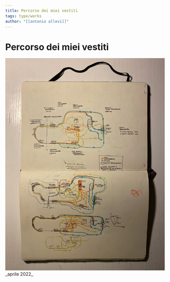 ```yaml
---
title: Percorso dei miei vestiti
tags: type/works
author: "[[antonio allevi]]"
---
```


# Percorso dei miei vestiti

<img src="/assets/corti/clothingflow.jpg">
_aprile 2022_